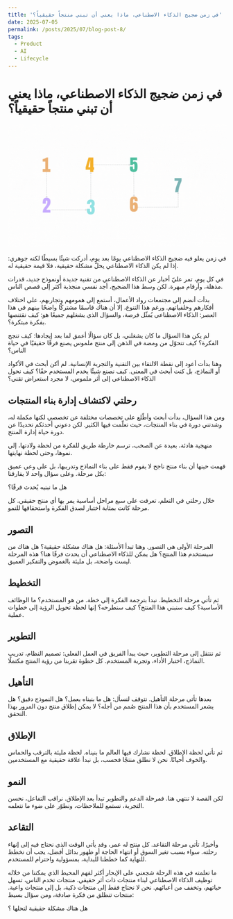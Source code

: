 ```yaml
---
title: 'في زمن ضجيج الذكاء الاصطناعي، ماذا يعني أن تبني منتجاً حقيقياً؟'
date: 2025-07-05
permalink: /posts/2025/07/blog-post-8/
tags:
  - Product
  - AI
  - Lifecycle
---
```


# في زمن ضجيج الذكاء الاصطناعي، ماذا يعني أن تبني منتجاً حقيقياً؟
![AI Product Lifecycle](https://raw.githubusercontent.com/Ruqyai/ar/refs/heads/main/images/AI-Product-Lifecycle.gif)


في زمن يعلو فيه ضجيج الذكاء الاصطناعي يومًا بعد يوم، أدركت شيئًا بسيطًا لكنه جوهري: إذا لم يكن الذكاء الاصطناعي يحلّ مشكلة حقيقية، فلا قيمة حقيقية له.  

في كل يوم، تمر عليّ أخبار عن الذكاء الاصطناعي من تقنية جديدة أونموذج جديد، قدرات مذهلة، وأرقام مبهرة. لكن وسط هذا الضجيج، أجد نفسي منجذبة أكثر إلى قصص الناس.  

بدأت أنضم إلى مجتمعات رواد الأعمال، أستمع إلى همومهم وتجاربهم، على اختلاف أفكارهم وخلفياتهم. ورغم هذا التنوع، إلا أن هناك قاسمًا مشتركًا واضحًا بينهم في هذا العصر: الذكاء الاصطناعي يُمثّل فرصة، والسؤال الذي يشغلهم جميعًا هو: كيف نقتنصها بفكرة مبتكرة؟. 

 لم يكن هذا السؤال ما كان يشغلني، بل كان سؤالًا أعمق لما بعد إيجادها: كيف تنجح الفكرة؟ كيف تتحوّل من ومضة في الذهن إلى منتج ملموس يصنع فرقًا حقيقيًا في حياة الناس؟

وهنا بدأت أعود إلى نقطة الالتقاء بين التقنية والتجربة الإنسانية. لم أكن أبحث في الأكواد أو النماذج، بل كنت أبحث في المعنى. كيف نصنع شيئًا يخدم المستخدم حقًا؟ كيف نحول الذكاء الاصطناعي إلى أثر ملموس، لا مجرد استعراض تقني؟

## رحلتي لاكتشاف إدارة بناء المنتجات
ومن هذا السؤال،  بدأت أبحث وأطّلع على تخصصات مختلفة عن تخصصي لكنها مكملة له،  وشدتني دورة في بناء المنتجات، حيث تعلّمت فيها الكثير. لكن دعوني أحدثكم تحديدًا عن دورة حياة إدارة المنتج.

 منهجية هادئة، بعيدة عن الصخب، ترسم خارطة طريق للفكرة من لحظة ولادتها، إلى نموها، وحتى لحظة نهايتها.

فهمت حينها أن بناء منتج ناجح لا يقوم فقط على بناء النماذج وتدريبها، بل على وعي عميق بكل مرحلة. وعلى سؤال واحد لا يفارقنا:

هل ما نبنيه يُحدث فرقًا؟

خلال رحلتي في التعلم، تعرفت على سبع مراحل أساسية يمر بها أي منتج حقيقي. كل مرحلة كانت بمثابة اختبار لصدق الفكرة واستحقاقها للنمو.
## التصور
المرحلة الأولى هي التصور. وهنا تبدأ الأسئلة: هل هناك مشكلة حقيقية؟ هل هناك من سيستخدم هذا المنتج؟ هل يمكن للذكاء الاصطناعي أن يحدث فرقًا هنا؟ هذه المرحلة ليست واضحة، بل مليئة بالغموض والتفكير العميق.
## التخطيط
ثم تأتي مرحلة التخطيط. نبدأ بترجمة الفكرة إلى خطة. من هو المستخدم؟ ما الوظائف الأساسية؟ كيف سنبني هذا المنتج؟ كيف سنطرحه؟ إنها لحظة تحويل الرؤية إلى خطوات عملية.
## التطوير
ثم ننتقل إلى مرحلة التطوير، حيث يبدأ الفريق في العمل الفعلي: تصميم النظام، تدريب النماذج، اختبار الأداء، وتجربة المستخدم. كل خطوة تقربنا من رؤية المنتج مكتملًا.
## التأهيل
بعدها تأتي مرحلة التأهيل. نتوقف لنسأل: هل ما بنيناه يعمل؟ هل النموذج دقيق؟ هل يشعر المستخدم بأن هذا المنتج صُمم من أجله؟ لا يمكن إطلاق منتج دون المرور بهذا التحقق.
## الإطلاق
ثم تأتي لحظة الإطلاق. لحظة نشارك فيها العالم ما بنيناه. لحظة مليئة بالترقب والحماس والخوف أحيانًا. نحن لا نطلق منتجًا فحسب، بل نبدأ علاقة حقيقية مع المستخدمين.
## النمو
لكن القصة لا تنتهي هنا. فمرحلة الدعم والتطوير تبدأ بعد الإطلاق. نراقب التفاعل، نحسن التجربة، نستمع للملاحظات، ونطوّر على ضوء ما نتعلمه.
## التقاعد
وأخيرًا، تأتي مرحلة التقاعد. كل منتج له عمر، وقد يأتي الوقت الذي نحتاج فيه إلى إنهاء رحلته. سواء بسبب تغير السوق أو انتهاء الحاجة أو ظهور بدائل أفضل، يجب أن نخطط للنهاية كما خططنا للبداية، بمسؤولية واحترام للمستخدم.

ما تعلمته في هذه الرحلة شجعني على الإبحار أكثر لفهم المحيط الذي يمكننا من خلاله توظيف الذكاء الاصطناعي لبناء منتجات ذات أثر حقيقي. منتجات تخدم الناس، تسهل حياتهم، وتخفف من أعبائهم.
نحن لا نحتاج فقط إلى منتجات ذكية، بل إلى منتجات واعية. منتجات تنطلق من فكرة صادقة، ومن سؤال بسيط:

هل هناك مشكلة حقيقية لنحلها ؟
